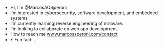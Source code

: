 -  Hi, I’m @MarcosAOSperoni
-  I’m interested in cybersecurrity, software development, and embedded systems
-  I’m currently learning reverse engineering of malware.
-  I’m looking to collaborate on web app development.
-  How to reach me www.marcossperoni.com/contact
- ⚡ Fun fact: ...

<!---
MarcosAOSperoni/MarcosAOSperoni is a ✨ special ✨ repository because its `README.md` (this file) appears on your GitHub profile.
You can click the Preview link to take a look at your changes.
--->
